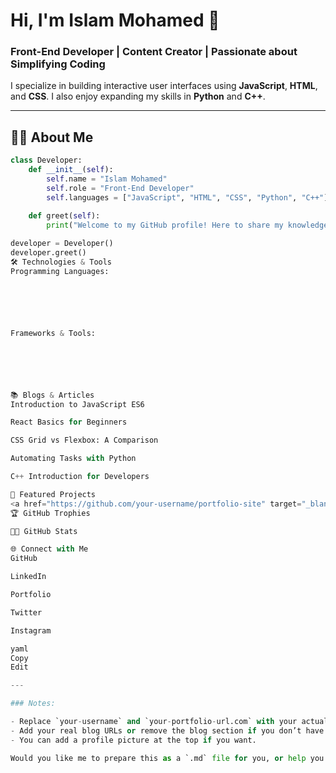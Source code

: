 # Hi, I'm Islam Mohamed 👋

### Front-End Developer | Content Creator | Passionate about Simplifying Coding

I specialize in building interactive user interfaces using **JavaScript**, **HTML**, and **CSS**. I also enjoy expanding my skills in **Python** and **C++**.

---

## 👨‍💻 About Me

```python
class Developer:
    def __init__(self):
        self.name = "Islam Mohamed"
        self.role = "Front-End Developer"
        self.languages = ["JavaScript", "HTML", "CSS", "Python", "C++"]

    def greet(self):
        print("Welcome to my GitHub profile! Here to share my knowledge and projects.")
        
developer = Developer()
developer.greet()
🛠️ Technologies & Tools
Programming Languages:






Frameworks & Tools:






📚 Blogs & Articles
Introduction to JavaScript ES6

React Basics for Beginners

CSS Grid vs Flexbox: A Comparison

Automating Tasks with Python

C++ Introduction for Developers

📂 Featured Projects
<a href="https://github.com/your-username/portfolio-site" target="_blank"> <img align="center" src="https://github-readme-stats.vercel.app/api/pin/?username=your-username&repo=portfolio-site&show_icons=true&theme=dark" alt="portfolio-site" /> </a> <a href="https://github.com/your-username/react-dashboard" target="_blank"> <img align="center" src="https://github-readme-stats.vercel.app/api/pin/?username=your-username&repo=react-dashboard&show_icons=true&theme=dark" alt="react-dashboard" /> </a>
🏆 GitHub Trophies

👨‍💻 GitHub Stats

🌐 Connect with Me
GitHub

LinkedIn

Portfolio

Twitter

Instagram

yaml
Copy
Edit

---

### Notes:

- Replace `your-username` and `your-portfolio-url.com` with your actual GitHub username and portfolio URL.
- Add your real blog URLs or remove the blog section if you don’t have one yet.
- You can add a profile picture at the top if you want.

Would you like me to prepare this as a `.md` file for you, or help you push it directly to your GitHub repo?





